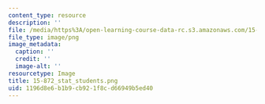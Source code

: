 ```yaml
---
content_type: resource
description: ''
file: /media/https%3A/open-learning-course-data-rc.s3.amazonaws.com/15-872-system-dynamics-ii-fall-2013/1196d8e6b1b9cb921f8cd66949b5ed40_15-872_stat_students.png
file_type: image/png
image_metadata:
  caption: ''
  credit: ''
  image-alt: ''
resourcetype: Image
title: 15-872_stat_students.png
uid: 1196d8e6-b1b9-cb92-1f8c-d66949b5ed40
---
```


